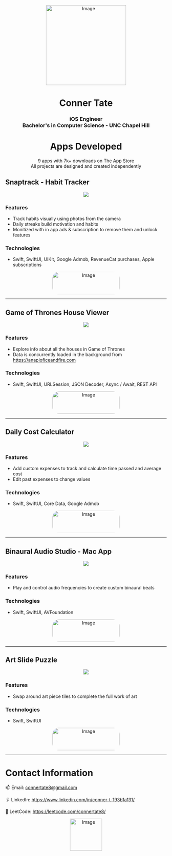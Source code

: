 <p align="center">
  <img src="headshot.png" alt="Image" width="250" height="250">
</p>

<h1 align="center">
  Conner Tate
</h1>

<h3 align="center">
  iOS Engineer <br> Bachelor's in Computer Science - UNC Chapel Hill
</32>

<h1 align="center">
Apps Developed
</h1>

<p align="center">
  9 apps with 7k+ downloads on The App Store<br>All projects are designed and created independently
</p>

## Snaptrack - Habit Tracker 

<p align="center">
  <img src="snaptrackTransparent.png" style="max-width: 100%; height: auto;">
</p>

### Features
- Track habits visually using photos from the camera
- Daily streaks build motivation and habits
- Monitized with in app ads & subscription to remove them and unlock features

### Technologies 
- Swift, SwiftUI, UIKit, Google Admob, RevenueCat purchases, Apple subscriptions

<p align="center">
  <a href="https://apps.apple.com/us/app/snaptrack-habit-tracker/id1659707919">
    <img src="appStoreLink.png" alt="Image" width="210" height="70" style="border-radius:20px;">
  </a>
</p>


***


## Game of Thrones House Viewer 

<p align="center">
  <img src="transparentGOT.png" style="max-width: 100%; height: auto;">
</p>

### Features
- Explore info about all the houses in Game of Thrones 
- Data is concurrently loaded in the background from https://anapioficeandfire.com

### Technologies 
- Swift, SwiftUI, URLSession, JSON Decoder, Async / Await, REST API

<p align="center">
  <a href="https://github.com/connertate/Game-of-Thrones-Houses">
    <img src="sourceCode.png" alt="Image" width="210" height="70" style="border-radius:20px;">
  </a>
</p>


***


## Daily Cost Calculator 

<p align="center">
  <img src="dailyCostTransparent.png" style="max-width: 100%; height: auto;">
</p>

### Features
- Add custom expenses to track and calculate time passed and average cost
- Edit past expenses to change values

### Technologies 
- Swift, SwiftUI, Core Data, Google Admob

<p align="center">
  <a href="https://apps.apple.com/us/app/daily-cost-calculator/id6443849658">
    <img src="appStoreLink.png" alt="Image" width="210" height="70" style="border-radius:20px;">
  </a>
</p>


***


## Binaural Audio Studio - Mac App 

<p align="center">
  <img src="binauralaudio.png" style="max-width: 100%; height: auto;">
</p>

### Features
- Play and control audio frequencies to create custom binaural beats

### Technologies 
- Swift, SwiftUI, AVFoundation

<p align="center">
  <a href="https://apps.apple.com/us/app/binaural-audio-studio/id6443721347?mt=12">
    <img src="appStoreLink.png" alt="Image" width="210" height="70" style="border-radius:20px;">
  </a>
</p>


***


## Art Slide Puzzle 

<p align="center">
  <img src="artPuzzle.png" style="max-width: 100%; height: auto;">
</p>

### Features
- Swap around art piece tiles to complete the full work of art

### Technologies 
- Swift, SwiftUI

<p align="center">
  <a href="https://github.com/connertate/iOSArtPuzzle">
    <img src="sourceCode.png" alt="Image" width="210" height="70" style="border-radius:20px;">
  </a>
</p>


***


# Contact Information
  
📫 Email: connertate8@gmail.com

🖇️ LinkedIn: https://www.linkedin.com/in/conner-t-193b1a131/

🏁 LeetCode: https://leetcode.com/connertate8/

<p align="center">
  <img src="emojiProfile.png" alt="Image" width="100" height="100">
</p>
